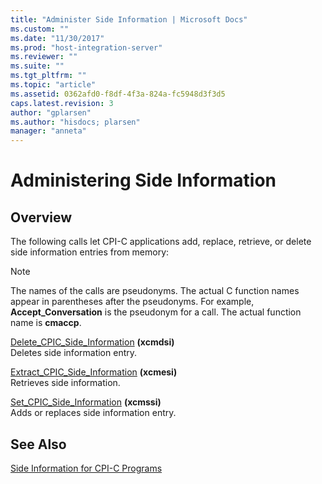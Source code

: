 ```yaml
---
title: "Administer Side Information | Microsoft Docs"
ms.custom: ""
ms.date: "11/30/2017"
ms.prod: "host-integration-server"
ms.reviewer: ""
ms.suite: ""
ms.tgt_pltfrm: ""
ms.topic: "article"
ms.assetid: 0362afd0-f8df-4f3a-824a-fc5948d3f3d5
caps.latest.revision: 3
author: "gplarsen"
ms.author: "hisdocs; plarsen"
manager: "anneta"
---
```

# Administering Side Information

## Overview
The following calls let CPI-C applications add, replace, retrieve, or delete side information entries from memory:  
  
> [!NOTE]
>  The names of the calls are pseudonyms. The actual C function names appear in parentheses after the pseudonyms. For example, **Accept_Conversation** is the pseudonym for a call. The actual function name is **cmaccp**.  
  
 [Delete_CPIC_Side_Information](delete-cpic-side-information-cpi-c-2.md)  **(xcmdsi)**  
 Deletes side information entry.  
  
 [Extract_CPIC_Side_Information](extract-cpic-side-information-cpi-c-1.md)  **(xcmesi)**  
 Retrieves side information.  
  
 [Set_CPIC_Side_Information](set-cpic-side-information-cpi-c-2.md)  **(xcmssi)**  
 Adds or replaces side information entry.  
  
## See Also  
 [Side Information for CPI-C Programs](../core/side-information-for-cpi-c-programs1.md)